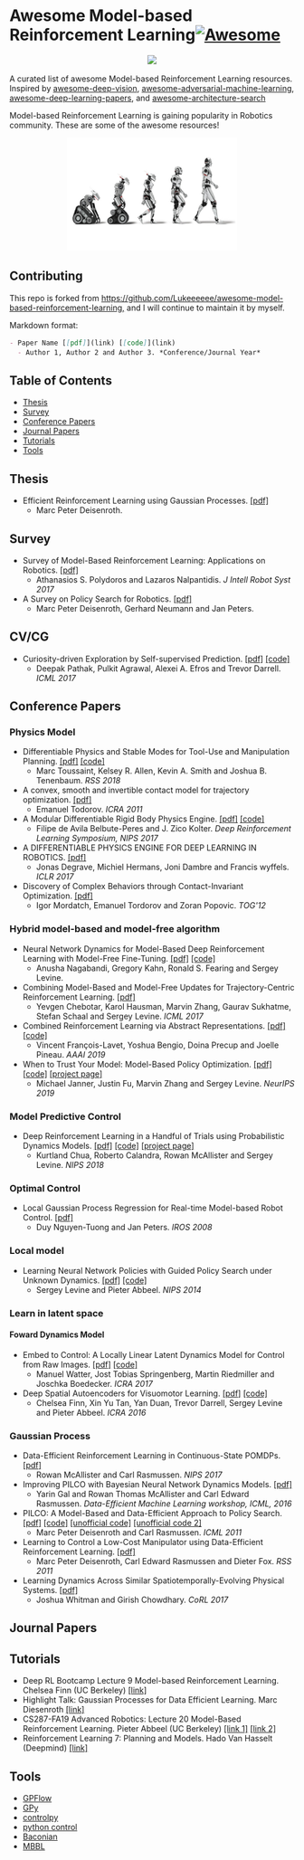 # Awesome Model-based Reinforcement Learning[![Awesome](https://awesome.re/badge.svg)](https://awesome.re)

<p align="center">
  <img width="250" src="https://camo.githubusercontent.com/1131548cf666e1150ebd2a52f44776d539f06324/68747470733a2f2f63646e2e7261776769742e636f6d2f73696e647265736f726875732f617765736f6d652f6d61737465722f6d656469612f6c6f676f2e737667" "Awesome!">
</p>

A curated list of awesome Model-based Reinforcement Learning resources. Inspired by [awesome-deep-vision](https://github.com/kjw0612/awesome-deep-vision), [awesome-adversarial-machine-learning](https://github.com/yenchenlin/awesome-adversarial-machine-learning), [awesome-deep-learning-papers](https://github.com/terryum/awesome-deep-learning-papers), and [awesome-architecture-search](https://github.com/markdtw/awesome-architecture-search)

Model-based Reinforcement Learning is gaining popularity in Robotics community. These are some of the awesome resources!

<p align="center">
  <img src="src/contributing.jpg" width="300">
</p>

## Contributing

This repo is forked from <https://github.com/Lukeeeeee/awesome-model-based-reinforcement-learning,> and I will continue to maintain it by myself.

Markdown format:

```markdown
- Paper Name [[pdf]](link) [[code]](link)
  - Author 1, Author 2 and Author 3. *Conference/Journal Year*
```

## Table of Contents

- [Thesis](#thesis)
- [Survey](#survey)
- [Conference Papers](#conference_papers)
- [Journal Papers](#journal_papers)
- [Tutorials](#tutorials)
- [Tools](#tools)

## Thesis

- Efficient Reinforcement Learning using Gaussian Processes. [[pdf]](https://pdfs.semanticscholar.org/c9f2/1b84149991f4d547b3f0f625f710750ad8d9.pdf)
  - Marc Peter Deisenroth.

## Survey

- Survey of Model-Based Reinforcement Learning: Applications on Robotics. [[pdf]](https://link.springer.com/article/10.1007/s10846-017-0468-y)
  - Athanasios S. Polydoros and Lazaros Nalpantidis. *J Intell Robot Syst 2017*
- A Survey on Policy Search for Robotics.
[[pdf]](https://core.ac.uk/download/pdf/84341151.pdf)
  - Marc Peter Deisenroth, Gerhard Neumann and Jan Peters.

## CV/CG

- Curiosity-driven Exploration by Self-supervised Prediction. [[pdf]](https://arxiv.org/pdf/1705.05363.pdf) [[code]](https://github.com/pathak22/noreward-rl)
  - Deepak Pathak, Pulkit Agrawal, Alexei A. Efros and Trevor Darrell. *ICML 2017*

## Conference Papers

### Physics Model

- Differentiable Physics and Stable Modes for Tool-Use and Manipulation Planning. [[pdf]](http://www.roboticsproceedings.org/rss14/p44.pdf) [[code]](https://github.com/MarcToussaint/18-RSS-PhysicalManipulation)
  - Marc Toussaint, Kelsey R. Allen, Kevin A. Smith and Joshua B. Tenenbaum. *RSS 2018*
- A convex, smooth and invertible contact model for trajectory optimization. [[pdf]](https://homes.cs.washington.edu/~todorov/courses/amath533/ContactConvex.pdf)
  - Emanuel Todorov. *ICRA 2011*
- A Modular Differentiable Rigid Body Physics Engine. [[pdf]](https://drive.google.com/file/d/1K8t4gQExFXbuG4F9Zd2_30Y5wtpdEST7/view) [[code]](https://github.com/locuslab/lcp-physics)
  - Filipe de Avila Belbute-Peres and J. Zico Kolter. *Deep Reinforcement Learning Symposium, NIPS 2017*
- A DIFFERENTIABLE PHYSICS ENGINE FOR DEEP LEARNING IN ROBOTICS. [[pdf]](https://openreview.net/pdf?id=HkrB8XXte)
  - Jonas Degrave, Michiel Hermans, Joni Dambre and Francis wyffels. *ICLR 2017*
- Discovery of Complex Behaviors through Contact-Invariant Optimization. [[pdf]](https://homes.cs.washington.edu/~todorov/papers/MordatchSIGGRAPH12.pdf)
  - Igor Mordatch, Emanuel Tordorov and Zoran Popovic. *TOG'12*

### Hybrid model-based and model-free algorithm

- Neural Network Dynamics for Model-Based Deep Reinforcement Learning with Model-Free Fine-Tuning. [[pdf]](https://arxiv.org/pdf/1708.02596.pdf) [[code]](https://github.com/nagaban2/nn_dynamics)
  - Anusha Nagabandi, Gregory Kahn, Ronald S. Fearing and Sergey Levine.
- Combining Model-Based and Model-Free Updates for Trajectory-Centric Reinforcement Learning. [[pdf]](https://arxiv.org/pdf/1703.03078.pdf)
  - Yevgen Chebotar, Karol Hausman, Marvin Zhang, Gaurav Sukhatme, Stefan Schaal and Sergey Levine. *ICML 2017*
- Combined Reinforcement Learning via Abstract Representations. [[pdf]](https://arxiv.org/pdf/1809.04506.pdf) [[code]](https://github.com/VinF/deer)
  - Vincent François-Lavet, Yoshua Bengio, Doina Precup and Joelle Pineau. *AAAI 2019*
- When to Trust Your Model: Model-Based Policy Optimization. [[pdf]](https://arxiv.org/pdf/1906.08253.pdf) [[code]](https://github.com/JannerM/mbpo) [[project page]](https://people.eecs.berkeley.edu/~janner/mbpo/)
  - Michael Janner, Justin Fu, Marvin Zhang and Sergey Levine. *NeurIPS 2019*

### Model Predictive Control

- Deep Reinforcement Learning in a Handful of Trials using Probabilistic Dynamics Models. [[pdf]](https://arxiv.org/pdf/1805.12114.pdf) [[code]](https://github.com/kchua/handful-of-trials) [[project page]](https://sites.google.com/view/drl-in-a-handful-of-trials/)
  - Kurtland Chua, Roberto Calandra, Rowan McAllister and Sergey Levine. *NIPS 2018*

### Optimal Control

- Local Gaussian Process Regression for Real-time Model-based Robot Control. [[pdf]](https://ieeexplore.ieee.org/stamp/stamp.jsp?tp=&arnumber=4650850)
  - Duy Nguyen-Tuong and Jan Peters. *IROS 2008*

### Local model

- Learning Neural Network Policies with Guided Policy Search under Unknown Dynamics. [[pdf]](https://people.eecs.berkeley.edu/~svlevine/papers/mfcgps.pdf) [[code]](https://github.com/cbfinn/gps/blob/master/docs/index.md)
  - Sergey Levine and Pieter Abbeel. *NIPS 2014*

### Learn in latent space

#### Foward Dynamics Model

- Embed to Control: A Locally Linear Latent Dynamics Model for Control from Raw Images. [[pdf]](https://arxiv.org/pdf/1506.07365.pdf) [[code]](https://github.com/ericjang/e2c)
  - Manuel Watter, Jost Tobias Springenberg, Martin Riedmiller and Joschka Boedecker. *ICRA 2017*
- Deep Spatial Autoencoders for Visuomotor Learning. [[pdf]](https://arxiv.org/pdf/1509.06113.pdf) [[code]](https://github.com/cbfinn/gps/blob/master/docs/index.md)
  - Chelsea Finn, Xin Yu Tan, Yan Duan, Trevor Darrell, Sergey Levine and Pieter Abbeel. *ICRA 2016*

### Gaussian Process

- Data-Efficient Reinforcement Learning in Continuous-State POMDPs. [[pdf]](https://papers.nips.cc/paper/6799-data-efficient-reinforcement-learning-in-continuous-state-action-gaussian-pomdps.pdf)
  - Rowan McAllister and Carl Rasmussen. *NIPS 2017*
- Improving PILCO with Bayesian Neural Network Dynamics Models. [[pdf]](http://mlg.eng.cam.ac.uk/yarin/PDFs/DeepPILCO.pdf)
  - Yarin Gal and Rowan Thomas McAllister and Carl Edward Rasmussen. *Data-Efficient Machine Learning workshop, ICML, 2016*
- PILCO: A Model-Based and Data-Efficient Approach to Policy Search. [[pdf]](http://mlg.eng.cam.ac.uk/pub/pdf/DeiRas11.pdf) [[code]](http://mlg.eng.cam.ac.uk/pilco/) [[unofficial code]](https://github.com/nrontsis/PILCO) [[unofficial code 2]](https://github.com/edlanglois/mbbl-pilco)
  - Marc Peter Deisenroth and Carl Rasmussen. *ICML 2011*
- Learning to Control a Low-Cost Manipulator using Data-Efficient Reinforcement Learning. [[pdf]](http://www.roboticsproceedings.org/rss07/p08.pdf)
  - Marc Peter Deisenroth, Carl Edward Rasmussen and Dieter Fox. *RSS 2011*
- Learning Dynamics Across Similar Spatiotemporally-Evolving Physical Systems. [[pdf]](http://proceedings.mlr.press/v78/whitman17a/whitman17a.pdf)
  - Joshua Whitman and Girish Chowdhary. *CoRL 2017*

## Journal Papers

## Tutorials

- Deep RL Bootcamp Lecture 9 Model-based Reinforcement Learning. Chelsea Finn (UC Berkeley) [[link]](https://www.youtube.com/watch?v=iC2a7M9voYU)
- Highlight Talk: Gaussian Processes for Data Efficient Learning. Marc Diesenroth [[link]](https://www.youtube.com/watch?v=dWsjjszwfi0)
- CS287-FA19 Advanced Robotics: Lecture 20 Model-Based Reinforcement Learning. Pieter Abbeel (UC Berkeley) [[link 1]](https://www.youtube.com/watch?v=Y2XBiUtZo1k) [[link 2]](https://www.youtube.com/watch?v=HRp6DH5M7Co)
- Reinforcement Learning 7: Planning and Models. Hado Van Hasselt (Deepmind) [[link]](https://www.youtube.com/watch?v=Xrxrd8nl4YI)

## Tools

- [GPFlow](https://github.com/GPflow/GPflow)
- [GPy](https://github.com/SheffieldML/GPy)
- [controlpy](https://github.com/markwmuller/controlpy)
- [python control](https://github.com/python-control/python-control)
- [Baconian](https://github.com/cap-ntu/baconian-project)
- [MBBL](https://github.com/WilsonWangTHU/mbbl)
